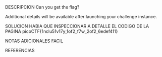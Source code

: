 
DESCRIPCION
Can you get the flag?

Additional details will be available after launching your challenge instance.

SOLUCION
HABIA QUE INSPECCIONAR A DETALLE EL CODIGO DE LA PAGINA
picoCTF{1nclu51v17y_1of2_f7w_2of2_6edef411}

NOTAS ADICIONALES
FACIL

REFERENCIAS
